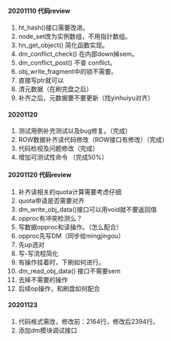 #### 20201110 代码review
1. ht_hash()接口需要改进。
1. node_set改为实例数组，不用指针数组。
1. hn_get_object() 简化函数实现。
1. dm_conflict_check() 在内部down掉sem。
1. dm_conflict_post() 不查 conflict。
1. obj_write_fragment中的锁不需要。
1. 直接写ptr就可以
1. 清元数据（在刷完盘之后）
1. 补齐之后，元数据要不要更新（找yinhuiyu对齐）

#### 20201120
1. 测试用例补充测试以及bug修复。（完成）
2. ROW数据补齐读代码修改（ROW接口有修改）（完成）
3. 代码检视及问题修改（完成）
4. 增加可测试性命令 （完成50%）

#### 20201120 代码review
1. 补齐读相关的quota计算需要考虑仔细
1. quota申请是否需要对齐
1. dm_write_obj_data()接口可以用void就不要返回值
1. opproc有冲突检测么？
1. 写数据opproc和读操作。（怎么配合）
1. opproc先写DM（同步给mingjingou）
1. 先up选对
1. 写-写流程简化
1. 有操作挂着时，下刷如何进行。
1. dm_read_obj_data() 接口不需要sem
1. 去掉不需要的操作
1. 后续op操作，和刷盘如何配合

#### 20201123
1. 代码格式需改，修改前：2164行，修改后2394行。
1. 添加dm模块调试接口
